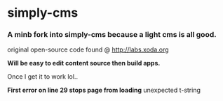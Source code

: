 # simply-cms
### A minb fork into simply-cms because a light cms is all good.
original open-source code found @ http://labs.xoda.org

**Will be easy to edit content source then build apps.**

Once I get it to work lol..

**First error on line 29 stops page from loading**
unexpected t-string